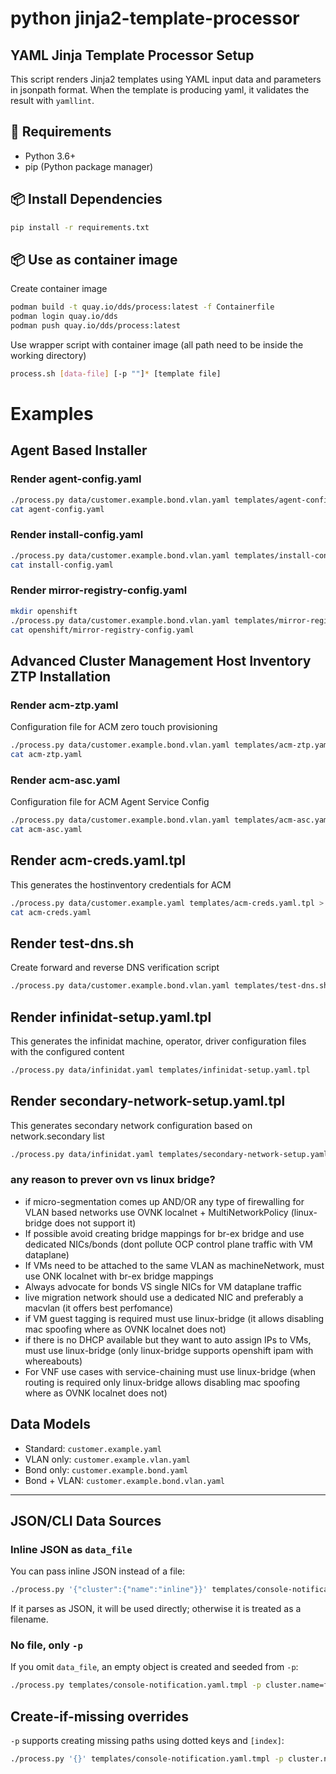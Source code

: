 # python jinja2-template-processor
## YAML Jinja Template Processor Setup
This script renders Jinja2 templates using YAML input data and parameters in jsonpath format.
When the template is producing yaml, it validates the result with `yamllint`.

## 🧰 Requirements
- Python 3.6+
- pip (Python package manager)

## 📦 Install Dependencies
```bash
pip install -r requirements.txt
```

## 📦 Use as container image
Create container image
```bash
podman build -t quay.io/dds/process:latest -f Containerfile
podman login quay.io/dds
podman push quay.io/dds/process:latest
```
Use wrapper script with container image (all path need to be inside the working directory)
```bash
process.sh [data-file] [-p ""]* [template file]
```


# Examples
## Agent Based Installer
### Render agent-config.yaml
```bash
./process.py data/customer.example.bond.vlan.yaml templates/agent-config-bond-vlan.yaml.tpl   > agent-config.yaml
cat agent-config.yaml
```
### Render install-config.yaml
```bash
./process.py data/customer.example.bond.vlan.yaml templates/install-config-baremetal.yaml.tpl > install-config.yaml
cat install-config.yaml
```
### Render mirror-registry-config.yaml
```bash
mkdir openshift
./process.py data/customer.example.bond.vlan.yaml templates/mirror-registry-config.yaml.tpl > openshift/mirror-registry-config.yaml
cat openshift/mirror-registry-config.yaml
```

## Advanced Cluster Management Host Inventory ZTP Installation
### Render acm-ztp.yaml
Configuration file for ACM zero touch provisioning
```bash
./process.py data/customer.example.bond.vlan.yaml templates/acm-ztp.yaml.tpl > acm-ztp.yaml
cat acm-ztp.yaml
```

### Render acm-asc.yaml
Configuration file for ACM Agent Service Config
```bash
./process.py data/customer.example.bond.vlan.yaml templates/acm-asc.yaml.tpl > acm-asc.yaml
cat acm-asc.yaml
```
## Render acm-creds.yaml.tpl
This generates the hostinventory credentials for ACM
```bash
./process.py data/customer.example.yaml templates/acm-creds.yaml.tpl > acm-creds.yaml
cat acm-creds.yaml
```

## Render test-dns.sh
Create forward and reverse DNS verification script
```bash
./process.py data/customer.example.bond.vlan.yaml templates/test-dns.sh.tpl | bash
```
## Render infinidat-setup.yaml.tpl
This generates the infinidat machine, operator, driver configuration files with the configured content
```bash
./process.py data/infinidat.yaml templates/infinidat-setup.yaml.tpl
```
## Render secondary-network-setup.yaml.tpl
This generates secondary network configuration based on network.secondary list
```bash
./process.py data/infinidat.yaml templates/secondary-network-setup.yaml.tpl
```
### any reason to prever ovn vs linux bridge?
* if micro-segmentation comes up AND/OR any type of firewalling for VLAN based networks use OVNK localnet + MultiNetworkPolicy (linux-bridge does not support it)
* If possible avoid creating bridge mappings for br-ex bridge and use dedicated NICs/bonds (dont pollute OCP control plane traffic with VM dataplane)
* If VMs need to be attached to the same VLAN as machineNetwork, must use ONK localnet with br-ex bridge mappings
* Always advocate for bonds VS single NICs for VM dataplane traffic
* live migration network should use a dedicated NIC and preferably a macvlan (it offers best perfomance)
* if VM guest tagging is required must use linux-bridge (it allows disabling mac spoofing where as OVNK localnet does not)
* if there is no DHCP available but they want to auto assign IPs to VMs, must use linux-bridge (only linux-bridge supports openshift ipam with whereabouts)
* For VNF use cases with service-chaining must use linux-bridge (when routing is required only linux-bridge allows disabling mac spoofing where as OVNK localnet does not)

## Data Models
- Standard: `customer.example.yaml`
- VLAN only: `customer.example.vlan.yaml`
- Bond only: `customer.example.bond.yaml`
- Bond + VLAN: `customer.example.bond.vlan.yaml`
---

## JSON/CLI Data Sources

### Inline JSON as `data_file`
You can pass inline JSON instead of a file:
```bash
./process.py '{"cluster":{"name":"inline"}}' templates/console-notification.yaml.tmpl -p color=red
```

If it parses as JSON, it will be used directly; otherwise it is treated as a filename.

### No file, only `-p`
If you omit `data_file`, an empty object is created and seeded from `-p`:
```bash
./process.py templates/console-notification.yaml.tmpl -p cluster.name=foo -p color=red
```

## Create-if-missing overrides
`-p` supports creating missing paths using dotted keys and `[index]`:
```bash
./process.py '{}' templates/console-notification.yaml.tmpl -p cluster.name=foo -p items[0].key=value
```
